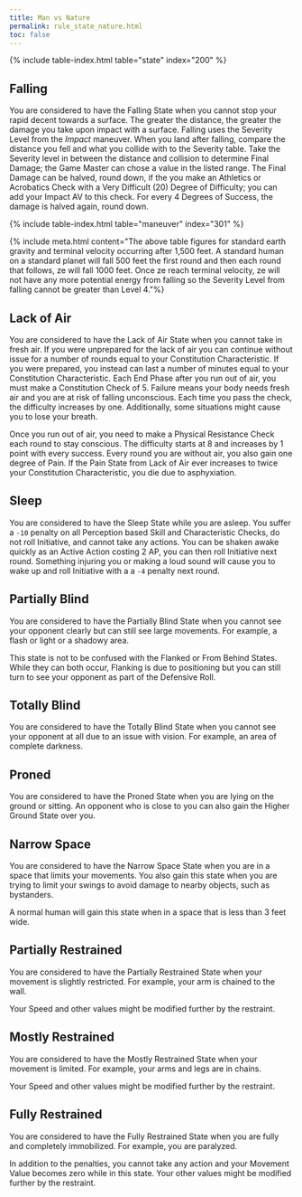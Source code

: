 ```yaml
---
title: Man vs Nature
permalink: rule_state_nature.html
toc: false
---
```


{% include table-index.html table="state" index="200" %}

## Falling
You are considered to have the Falling State when you cannot stop your rapid decent towards a surface. The greater the distance, the greater the damage you take upon impact with a surface. Falling uses the Severity Level from the _Impact_ maneuver. When you land after falling, compare the distance you fell and what you collide with to the Severity table. Take the Severity level in between the distance and collision to determine Final Damage; the Game Master can chose a value in the listed range. The Final Damage can be halved, round down, if the you make an Athletics or Acrobatics Check with a Very Difficult (20) Degree of Difficulty; you can add your Impact AV to this check. For every 4 Degrees of Success, the damage is halved again, round down.

{% include table-index.html table="maneuver" index="301" %}

{% include meta.html content="The above table figures for standard earth gravity and terminal velocity occurring after 1,500 feet. A standard human on a standard planet will fall 500 feet the first round and then each round that follows, ze will fall 1000 feet. Once ze reach terminal velocity, ze will not have any more potential energy from falling so the Severity Level from falling cannot be greater than Level 4."%}

## Lack of Air
You are considered to have the Lack of Air State when you cannot take in fresh air. If you were unprepared for the lack of air you can continue without issue for a number of rounds equal to your Constitution Characteristic. If you were prepared, you instead can last a number of minutes equal to your Constitution Characteristic. Each End Phase after you run out of air, you must make a Constitution Check of 5. Failure means your body needs fresh air and you are at risk of falling unconscious. Each time you pass the check, the difficulty increases by one. Additionally, some situations might cause you to lose your breath.

Once you run out of air, you need to make a Physical Resistance Check each round to stay conscious. The difficulty starts at 8 and increases by 1 point with every success. Every round you are without air, you also gain one degree of Pain. If the Pain State from Lack of Air ever increases to twice your Constitution Characteristic, you die due to asphyxiation. 

## Sleep
You are considered to have the Sleep State while you are asleep. You suffer a `-10` penalty on all Perception based Skill and Characteristic Checks, do not roll Initiative, and cannot take any actions. You can be shaken awake quickly as an Active Action costing 2 AP, you can then roll Initiative next round. Something injuring you or making a loud sound will cause you to wake up and roll Initiative with a a `-4` penalty next round.

## Partially Blind
You are considered to have the Partially Blind State when you cannot see your opponent clearly but can still see large movements. For example, a flash or light or a shadowy area.

This state is not to be confused with the Flanked or From Behind States. While they can both occur, Flanking is due to positioning but you can still turn to see your opponent as part of the Defensive Roll.

## Totally Blind
You are considered to have the Totally Blind State when you cannot see your opponent at all due to an issue with vision. For example, an area of complete darkness.

## Proned
You are considered to have the Proned State when you are lying on the ground or sitting. An opponent who is close to you can also gain the Higher Ground State over you.

## Narrow Space
You are considered to have the Narrow Space State when you are in a space that limits your movements. You also gain this state when you are trying to limit your swings to avoid damage to nearby objects, such as bystanders.

A normal human will gain this state when in a space that is less than 3 feet wide.

## Partially Restrained
You are considered to have the Partially Restrained State when your movement is slightly restricted. For example, your arm is chained to the wall.

Your Speed and other values might be modified further by the restraint.

## Mostly Restrained
You are considered to have the Mostly Restrained State when your movement is limited. For example, your arms and legs are in chains.

Your Speed and other values might be modified further by the restraint.

## Fully Restrained
You are considered to have the Fully Restrained State when you are fully and completely immobilized. For example, you are paralyzed.

In addition to the penalties, you cannot take any action and your Movement Value becomes zero while in this state. Your other values might be modified further by the restraint.
